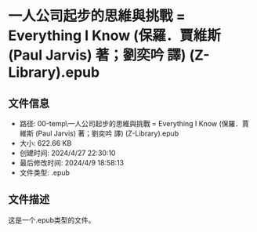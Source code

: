 ﻿# 一人公司起步的思維與挑戰 = Everything I Know (保羅．賈維斯 (Paul Jarvis) 著；劉奕吟 譯) (Z-Library).epub

## 文件信息
- 路径: 00-temp\一人公司起步的思維與挑戰 = Everything I Know (保羅．賈維斯 (Paul Jarvis) 著；劉奕吟 譯) (Z-Library).epub
- 大小: 622.66 KB
- 创建时间: 2024/4/27 22:30:10
- 最后修改时间: 2024/4/9 18:58:13
- 文件类型: .epub

## 文件描述
这是一个.epub类型的文件。

